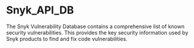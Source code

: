 # Snyk_API_DB
The Snyk Vulnerability Database contains a comprehensive list of known security vulnerabilities. This provides the key security information used by Snyk products to find and fix code vulnerabilities.
